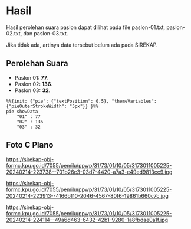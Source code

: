 # Hasil

Hasil perolehan suara paslon dapat dilihat pada file paslon-01.txt, paslon-02.txt, dan paslon-03.txt.

Jika tidak ada, artinya data tersebut belum ada pada SIREKAP.

## Perolehan Suara

 * Paslon 01: **77**.
 * Paslon 02: **136**.
 * Paslon 03: **32**.

```mermaid
%%{init: {"pie": {"textPosition": 0.5}, "themeVariables": {"pieOuterStrokeWidth": "5px"}} }%%
pie showData
    "01" : 77
    "02" : 136
    "03" : 32
```
## Foto C Plano

https://sirekap-obj-formc.kpu.go.id/7055/pemilu/ppwp/31/73/01/10/05/3173011005225-20240214-223738--701b26c3-03d7-4420-a7a3-e49ed9813cc9.jpg

https://sirekap-obj-formc.kpu.go.id/7055/pemilu/ppwp/31/73/01/10/05/3173011005225-20240214-223913--4166b110-2046-4567-80f6-19861b660c7c.jpg

https://sirekap-obj-formc.kpu.go.id/7055/pemilu/ppwp/31/73/01/10/05/3173011005225-20240214-224114--49a6d463-6432-42b1-9280-1a8fbdae0a1f.jpg
